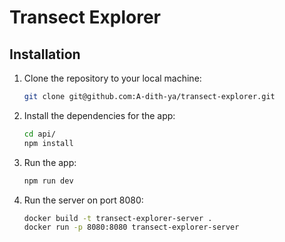 # Transect Explorer

## Installation

1. Clone the repository to your local machine:

   ```bash
   git clone git@github.com:A-dith-ya/transect-explorer.git
   ```

2. Install the dependencies for the app:

   ```bash
   cd api/
   npm install
   ```

3. Run the app:

   ```bash
   npm run dev
   ```

4. Run the server on port 8080:

   ```bash
   docker build -t transect-explorer-server .
   docker run -p 8080:8080 transect-explorer-server
   ```
